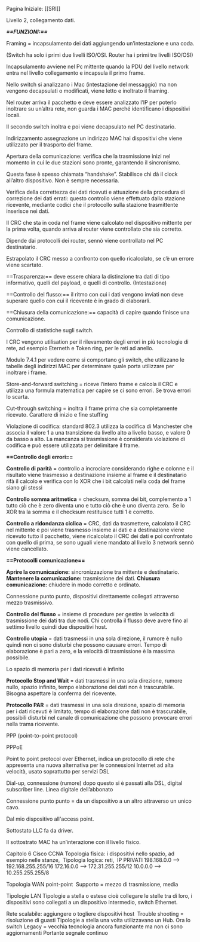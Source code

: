 Pagina Iniziale: [[SRI]]

Livello 2, collegamento dati.

***==FUNZIONI:==***

Framing = incapsulamento dei dati aggiungendo un’intestazione e una coda.

(Switch ha solo i primi due livelli ISO/OSI. Router ha i primi tre livelli ISO/OSI)

Incapsulamento avviene nel Pc mittente quando la PDU del livello network entra nel livello collegamento e incapsula il primo frame.

Nello switch si analizzano i Mac (intestazione del messaggio) ma non vengono decapsulati o modificati, viene letto e inoltrato il framing.

Nel router arriva il pacchetto e deve essere analizzato l’IP per poterlo inoltrare su un’altra rete, non guarda i MAC perché identificano i dispositivi locali.

Il secondo switch inoltra e poi viene decapsulato nel PC destinatario.

Indirizzamento assegnazione un indirizzo MAC hai dispositivi che viene utilizzato per il trasporto del frame.

Apertura della comunicazione: verifica che la trasmissione inizi nel momento in cui le due stazioni sono pronte, garantendo il sincronismo.

Questa fase è spesso chiamata “handshake”.
Stabilisce chi dà il clock all’altro dispositivo.
Non è sempre necessaria. 

Verifica della correttezza dei dati ricevuti e attuazione della procedura di correzione dei dati errati: questo controllo viene effettuato dalla stazione ricevente, mediante codici che il protocollo sulla stazione trasmittente inserisce nei dati.

Il CRC che sta in coda nel frame viene calcolato nel dispositivo mittente per la prima volta, quando arriva al router viene controllato che sia corretto.

Dipende dai protocolli dei router, sennò viene controllato nel PC destinatario.

Estrapolato il CRC messo a confronto con quello ricalcolato, se c’è un errore viene scartato.

==Trasparenza:== deve essere chiara la distinzione tra dati di tipo informativo, quelli del payload, e quelli di controllo. (Intestazione)

==Controllo del flusso:== il ritmo con cui i dati vengono inviati non deve superare quello con cui il ricevente è in grado di elaborarli.

==Chiusura della comunicazione:== capacità di capire quando finisce una comunicazione.

Controllo di statistiche sugli switch.

I CRC vengono utilisation per il rilevamento degli errori in più tecnologie di rete, ad esempio Eterneth e Token ring, per le reti ad anello.

Modulo 7.4.1 per vedere come si comportano gli switch, che utilizzano le tabelle degli indirizzi MAC per determinare quale porta utilizzare per inoltrare i frame.

Store-and-forward switching = riceve l’intero frame e calcola il CRC e utilizza una formula matematica per capire se ci sono errori. Se trova errori lo scarta.

Cut-through switching = inoltra il frame prima che sia completamente ricevuto.
Carattere di inizio e fine stuffing

Violazione di codifica: standard 802.3 utilizza la codifica di Manchester che associa il valore 1 a una transizione da livello alto a livello basso, e valore 0 da basso a alto. La mancanza si trasmissione è considerata violazione di codifica e può essere utilizzata per delimitare il frame.

**==Controllo degli errori==** 

**Controllo di parità** = controllo a incrociare considerando righe e colonne e il risultato viene trasmesso a destinazione insieme al frame e il destinatario rifà il calcolo e verifica con lo XOR che i bit calcolati nella coda del frame siano gli stessi 

**Controllo somma aritmetica** = checksum, somma dei bit, complemento a 1 tutto ciò che è zero diventa uno e tutto ciò che è uno diventa zero. 
Se lo XOR tra la somma e il checksum restituisce tutti 1 è corretto. 

**Controllo a ridondanza ciclica** = CRC, dati da trasmettere, calcolato il CRC nel mittente e poi viene trasmesso insieme ai dati e a destinazione viene ricevuto tutto il pacchetto, viene ricalcolato il CRC dei dati e poi confrontato con quello di prima, se sono uguali viene mandato al livello 3 network sennò viene cancellato. 

**==Protocolli comunicazione==** 

**Aprire la comunicazione:** sincronizzazione tra mittente e destinatario.
**Mantenere la comunicazione:** trasmissione dei dati.
**Chiusura comunicazione:** chiudere in modo corretto e ordinato.

Connessione punto punto, dispositivi direttamente collegati attraverso mezzo trasmissivo.

**Controllo del flusso** = insieme di procedure per gestire la velocità di trasmissione dei dati tra due nodi. Chi controlla il flusso deve avere fino al settimo livello quindi due dispositivi host. 

**Controllo utopia** = dati trasmessi in una sola direzione, il rumore è nullo quindi non ci sono disturbi che possono causare errori. Tempo di elaborazione è pari a zero, e la velocità di trasmissione è la massima possibile. 

Lo spazio di memoria per i dati ricevuti è infinito 

**Protocollo Stop and Wait** = dati trasmessi in una sola direzione, rumore nullo, spazio infinito, tempo elaborazione dei dati non è trascurabile. Bisogna aspettare la conferma del ricevente.

**Protocollo PAR** = dati trasmessi in una sola direzione, spazio di memoria per i dati ricevuti è limitato, tempo di elaborazione dati non è trascurabile, possibili disturbi nel canale di comunicazione che possono provocare errori nella trama ricevente. 

PPP (point-to-point protocol)

PPPoE

Point to point protocol over Ethernet, indica un protocollo di rete che appresenta una nuova alternativa per le connessioni Internet ad alta velocità, usato soprattutto per servizi DSL

Dial-up, connessione (rumore) dopo questo si è passati alla DSL, digital subscriber line. Linea digitale dell’abbonato 

Connessione punto punto = da un dispositivo a un altro attraverso un unico cavo. 

Dal mio dispositivo all'access point. 

Sottostato LLC fa da driver.

Il sottostrato MAC ha un’interazione con il livello fisico. 

Capitolo 6 Cisco CCNA
Topologia fisica: i dispositivi nello spazio, ad esempio nelle stanze, 
Tipologia logica: reti, 
IP PRIVATI
198.168.0.0 —> 192.168.255.255/16
172.16.0.0 —> 172.31.255.255/12
10.0.0.0 —> 10.255.255.255/8

Topologia WAN point-point 
Supporto = mezzo di trasmissione, media 

Tipologie LAN
Tipologie a stella o estese cioè collegare le stelle tra di loro, i dispositivi sono collegati a un dispositivo intermedio, switch Ethernet.

Rete scalabile: aggiungere o togliere dispositivi host 
Trouble shooting = risoluzione di guasti
Tipologie a stella una volta utilizzavano un Hub. Ora lo switch
Legacy = vecchia tecnologia ancora funzionante ma non ci sono aggiornamenti
Portante segnale continuo